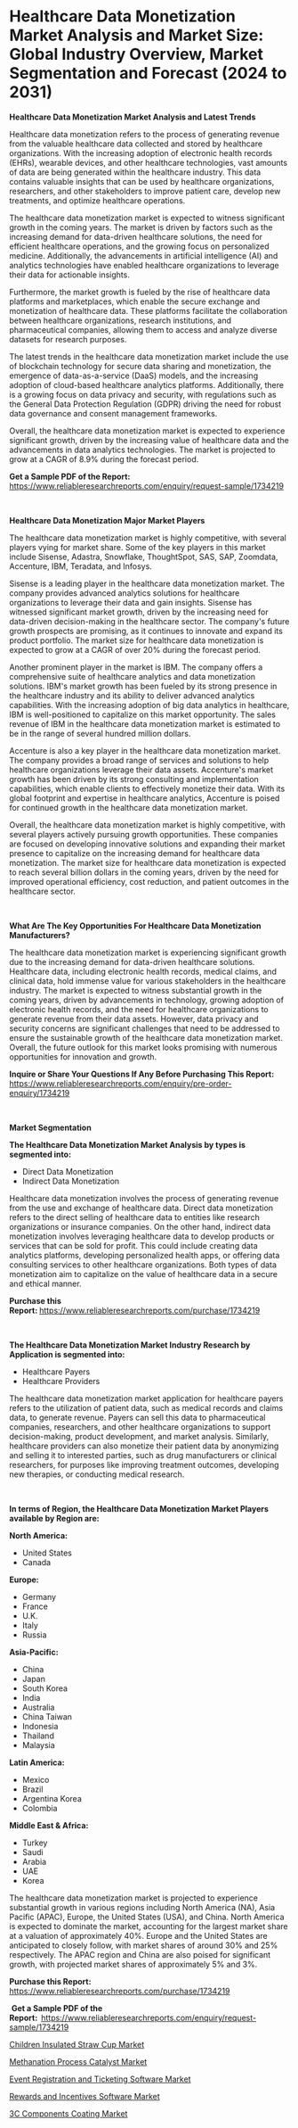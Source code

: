 <p><h1>Healthcare Data Monetization Market Analysis and Market Size: Global Industry Overview, Market Segmentation and Forecast (2024 to 2031)</h1></p><p><strong>Healthcare Data Monetization Market Analysis and Latest Trends</strong></p>
<p><p>Healthcare data monetization refers to the process of generating revenue from the valuable healthcare data collected and stored by healthcare organizations. With the increasing adoption of electronic health records (EHRs), wearable devices, and other healthcare technologies, vast amounts of data are being generated within the healthcare industry. This data contains valuable insights that can be used by healthcare organizations, researchers, and other stakeholders to improve patient care, develop new treatments, and optimize healthcare operations.</p><p>The healthcare data monetization market is expected to witness significant growth in the coming years. The market is driven by factors such as the increasing demand for data-driven healthcare solutions, the need for efficient healthcare operations, and the growing focus on personalized medicine. Additionally, the advancements in artificial intelligence (AI) and analytics technologies have enabled healthcare organizations to leverage their data for actionable insights.</p><p>Furthermore, the market growth is fueled by the rise of healthcare data platforms and marketplaces, which enable the secure exchange and monetization of healthcare data. These platforms facilitate the collaboration between healthcare organizations, research institutions, and pharmaceutical companies, allowing them to access and analyze diverse datasets for research purposes.</p><p>The latest trends in the healthcare data monetization market include the use of blockchain technology for secure data sharing and monetization, the emergence of data-as-a-service (DaaS) models, and the increasing adoption of cloud-based healthcare analytics platforms. Additionally, there is a growing focus on data privacy and security, with regulations such as the General Data Protection Regulation (GDPR) driving the need for robust data governance and consent management frameworks.</p><p>Overall, the healthcare data monetization market is expected to experience significant growth, driven by the increasing value of healthcare data and the advancements in data analytics technologies. The market is projected to grow at a CAGR of 8.9% during the forecast period.</p></p>
<p><strong>Get a Sample PDF of the Report:&nbsp;</strong> <a href="https://www.reliableresearchreports.com/enquiry/request-sample/1734219">https://www.reliableresearchreports.com/enquiry/request-sample/1734219</a></p>
<p>&nbsp;</p>
<p><strong>Healthcare Data Monetization Major Market Players</strong></p>
<p><p>The healthcare data monetization market is highly competitive, with several players vying for market share. Some of the key players in this market include Sisense, Adastra, Snowflake, ThoughtSpot, SAS, SAP, Zoomdata, Accenture, IBM, Teradata, and Infosys.</p><p>Sisense is a leading player in the healthcare data monetization market. The company provides advanced analytics solutions for healthcare organizations to leverage their data and gain insights. Sisense has witnessed significant market growth, driven by the increasing need for data-driven decision-making in the healthcare sector. The company's future growth prospects are promising, as it continues to innovate and expand its product portfolio. The market size for healthcare data monetization is expected to grow at a CAGR of over 20% during the forecast period.</p><p>Another prominent player in the market is IBM. The company offers a comprehensive suite of healthcare analytics and data monetization solutions. IBM's market growth has been fueled by its strong presence in the healthcare industry and its ability to deliver advanced analytics capabilities. With the increasing adoption of big data analytics in healthcare, IBM is well-positioned to capitalize on this market opportunity. The sales revenue of IBM in the healthcare data monetization market is estimated to be in the range of several hundred million dollars.</p><p>Accenture is also a key player in the healthcare data monetization market. The company provides a broad range of services and solutions to help healthcare organizations leverage their data assets. Accenture's market growth has been driven by its strong consulting and implementation capabilities, which enable clients to effectively monetize their data. With its global footprint and expertise in healthcare analytics, Accenture is poised for continued growth in the healthcare data monetization market.</p><p>Overall, the healthcare data monetization market is highly competitive, with several players actively pursuing growth opportunities. These companies are focused on developing innovative solutions and expanding their market presence to capitalize on the increasing demand for healthcare data monetization. The market size for healthcare data monetization is expected to reach several billion dollars in the coming years, driven by the need for improved operational efficiency, cost reduction, and patient outcomes in the healthcare sector.</p></p>
<p>&nbsp;</p>
<p><strong>What Are The Key Opportunities For Healthcare Data Monetization Manufacturers?</strong></p>
<p><p>The healthcare data monetization market is experiencing significant growth due to the increasing demand for data-driven healthcare solutions. Healthcare data, including electronic health records, medical claims, and clinical data, hold immense value for various stakeholders in the healthcare industry. The market is expected to witness substantial growth in the coming years, driven by advancements in technology, growing adoption of electronic health records, and the need for healthcare organizations to generate revenue from their data assets. However, data privacy and security concerns are significant challenges that need to be addressed to ensure the sustainable growth of the healthcare data monetization market. Overall, the future outlook for this market looks promising with numerous opportunities for innovation and growth.</p></p>
<p><strong>Inquire or Share Your Questions If Any Before Purchasing This Report:</strong> <a href="https://www.reliableresearchreports.com/enquiry/pre-order-enquiry/1734219">https://www.reliableresearchreports.com/enquiry/pre-order-enquiry/1734219</a></p>
<p>&nbsp;</p>
<p><strong>Market Segmentation</strong></p>
<p><strong>The Healthcare Data Monetization Market Analysis by types is segmented into:</strong></p>
<p><ul><li>Direct Data Monetization</li><li>Indirect Data Monetization</li></ul></p>
<p><p>Healthcare data monetization involves the process of generating revenue from the use and exchange of healthcare data. Direct data monetization refers to the direct selling of healthcare data to entities like research organizations or insurance companies. On the other hand, indirect data monetization involves leveraging healthcare data to develop products or services that can be sold for profit. This could include creating data analytics platforms, developing personalized health apps, or offering data consulting services to other healthcare organizations. Both types of data monetization aim to capitalize on the value of healthcare data in a secure and ethical manner.</p></p>
<p><strong>Purchase this Report:&nbsp;</strong><a href="https://www.reliableresearchreports.com/purchase/1734219">https://www.reliableresearchreports.com/purchase/1734219</a></p>
<p>&nbsp;</p>
<p><strong>The Healthcare Data Monetization Market Industry Research by Application is segmented into:</strong></p>
<p><ul><li>Healthcare Payers</li><li>Healthcare Providers</li></ul></p>
<p><p>The healthcare data monetization market application for healthcare payers refers to the utilization of patient data, such as medical records and claims data, to generate revenue. Payers can sell this data to pharmaceutical companies, researchers, and other healthcare organizations to support decision-making, product development, and market analysis. Similarly, healthcare providers can also monetize their patient data by anonymizing and selling it to interested parties, such as drug manufacturers or clinical researchers, for purposes like improving treatment outcomes, developing new therapies, or conducting medical research.</p></p>
<p>&nbsp;</p>
<p><strong>In terms of Region, the Healthcare Data Monetization Market Players available by Region are:</strong></p>
<p>
    <p> <strong> North America: </strong>
        <ul>
            <li>United States</li>
            <li>Canada</li>
        </ul>
        </p> 
    <p> <strong> Europe: </strong>
        <ul>
            <li>Germany</li>
            <li>France</li>
            <li>U.K.</li>
            <li>Italy</li>
            <li>Russia</li>
        </ul>
        </p> 
    <p> <strong> Asia-Pacific: </strong>
        <ul>
            <li>China</li>
            <li>Japan</li>
            <li>South Korea</li>
            <li>India</li>
            <li>Australia</li>
            <li>China Taiwan</li>
            <li>Indonesia</li>
            <li>Thailand</li>
            <li>Malaysia</li>
        </ul>
        </p> 
    <p> <strong> Latin America: </strong>
        <ul>
            <li>Mexico</li>
            <li>Brazil</li>
            <li>Argentina Korea</li>
            <li>Colombia</li>
        </ul>
        </p> 
    <p> <strong> Middle East & Africa: </strong>
        <ul>
            <li>Turkey</li>
            <li>Saudi</li>
            <li>Arabia</li>
            <li>UAE</li>
            <li>Korea</li>
        </ul>
    </p>
    </p>
<p><p>The healthcare data monetization market is projected to experience substantial growth in various regions including North America (NA), Asia Pacific (APAC), Europe, the United States (USA), and China. North America is expected to dominate the market, accounting for the largest market share at a valuation of approximately 40%. Europe and the United States are anticipated to closely follow, with market shares of around 30% and 25% respectively. The APAC region and China are also poised for significant growth, with projected market shares of approximately 5% and 3%.</p></p>
<p><strong>Purchase this Report: </strong><a href="https://www.reliableresearchreports.com/purchase/1734219">https://www.reliableresearchreports.com/purchase/1734219</a></p>
<p>&nbsp;<strong>Get a Sample PDF of the Report:&nbsp;&nbsp;</strong><a href="https://www.reliableresearchreports.com/enquiry/request-sample/1734219">https://www.reliableresearchreports.com/enquiry/request-sample/1734219</a></p>
<p><strong></strong></p>
<p><p><a href="https://medium.com/p/27fd1044862d/edit">Children Insulated Straw Cup Market</a></p><p><a href="https://medium.com/p/8cf470eaafeb/edit">Methanation Process Catalyst Market</a></p><p><a href="https://github.com/fmbutu/Market-Research-Report-List-1/blob/main/event-registration-and-ticketing-software-market.md">Event Registration and Ticketing Software Market</a></p><p><a href="https://github.com/mcdonzamin/Market-Research-Report-List-1/blob/main/rewards-and-incentives-software-market.md">Rewards and Incentives Software Market</a></p><p><a href="https://medium.com/p/3b9f1a42d7a5/edit">3C Components Coating Market</a></p></p>